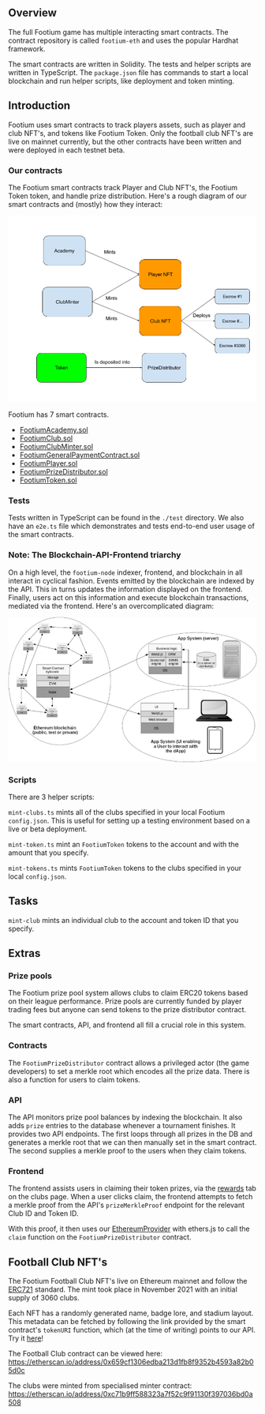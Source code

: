 ## Overview

The full Footium game has multiple interacting smart contracts. The contract
repository is called `footium-eth` and uses the popular Hardhat framework.

The smart contracts are written in Solidity. The tests and helper scripts are
written in TypeScript. The `package.json` file has commands to start a local
blockchain and run helper scripts, like deployment and token minting.

## Introduction

Footium uses smart contracts to track players assets, such as player and club
NFT's, and tokens like Footium Token. Only the football club NFT's are live on
mainnet currently, but the other contracts have been written and were deployed
in each testnet beta.

### Our contracts

The Footium smart contracts track Player and Club NFT's, the Footium Token
token, and handle prize distribution. Here's a rough diagram of our smart
contracts and (mostly) how they interact:

![Smart_contract_diagram](./diagram-1.png)

Footium has 7 smart contracts.

-   [FootiumAcademy.sol](./FootiumAcademy.md)
-   [FootiumClub.sol](./FootiumClub.md)
-   [FootiumClubMinter.sol](./FootiumClubMinter.md)
-   [FootiumGeneralPaymentContract.sol](./FootiumGeneralPaymentContract.md)
-   [FootiumPlayer.sol](./FootiumPlayer.md)
-   [FootiumPrizeDistributor.sol](./FootiumPrizeDistributor.md)
-   [FootiumToken.sol](./FootiumToken.md)

### Tests

Tests written in TypeScript can be found in the `./test` directory. We also have
an `e2e.ts` file which demonstrates and tests end-to-end user usage of the smart
contracts.

### Note: The Blockchain-API-Frontend triarchy

On a high level, the `footium-node` indexer, frontend, and blockchain in all
interact in cyclical fashion. Events emitted by the blockchain are indexed by
the API. This in turns updates the information displayed on the frontend.
Finally, users act on this information and execute blockchain transactions,
mediated via the frontend. Here's an overcomplicated diagram:

![image](./diagram-2.png)

### Scripts

There are 3 helper scripts:

`mint-clubs.ts` mints all of the clubs specified in your local Footium
`config.json`. This is useful for setting up a testing environment based on a
live or beta deployment.

`mint-token.ts` mint an `FootiumToken` tokens to the account and with the amount
that you specify.

`mint-tokens.ts` mints `FootiumToken` tokens to the clubs specified in your
local `config.json`.

## Tasks

`mint-club` mints an individual club to the account and token ID that you
specify.

## Extras

### Prize pools

The Footium prize pool system allows clubs to claim ERC20 tokens based on their
league performance. Prize pools are currently funded by player trading fees but
anyone can send tokens to the prize distributor contract.

The smart contracts, API, and frontend all fill a crucial role in this system.

### Contracts

The `FootiumPrizeDistributor` contract allows a privileged actor (the game
developers) to set a merkle root which encodes all the prize data. There is also
a function for users to claim tokens.

### API

The API monitors prize pool balances by indexing the blockchain. It also adds
`prize` entries to the database whenever a tournament finishes. It provides two
API endpoints. The first loops through all prizes in the DB and generates a
merkle root that we can then manually set in the smart contract. The second
supplies a merkle proof to the users when they claim tokens.

### Frontend

The frontend assists users in claiming their token prizes, via the
[rewards](https://gitlab.com/simium/footium/-/blob/master/packages/footium-frontend/src/components/clubDetail/ClubRewards.tsx)
tab on the clubs page. When a user clicks claim, the frontend attempts to fetch
a merkle proof from the API's `prizeMerkleProof` endpoint for the relevant Club
ID and Token ID.

With this proof, it then uses our
[EthereumProvider](https://gitlab.com/simium/footium/-/blob/master/packages/footium-frontend/src/components/providers/EthereumProvider.ts)
with ethers.js to call the `claim` function on the `FootiumPrizeDistributor`
contract.

## Football Club NFT's

The Footium Football Club NFT's live on Ethereum mainnet and follow the
[ERC721](https://docs.openzeppelin.com/contracts/3.x/erc721#:~:text=ERC721%20is%20a%20standard%20for,across%20a%20number%20of%20contracts.)
standard. The mint took place in November 2021 with an initial supply of 3060
clubs.

Each NFT has a randomly generated name, badge lore, and stadium layout. This
metadata can be fetched by following the link provided by the smart contract's
`tokenURI` function, which (at the time of writing) points to our API. Try it
[here](https://etherscan.io/address/0x659cf1306edba213d1fb8f9352b4593a82b05d0c#readContract#F17)!

The Football Club contract can be viewed here:
https://etherscan.io/address/0x659cf1306edba213d1fb8f9352b4593a82b05d0c

The clubs were minted from specialised minter contract:
https://etherscan.io/address/0xc71b9ff588323a7f52c9f91130f397036bd0a508
